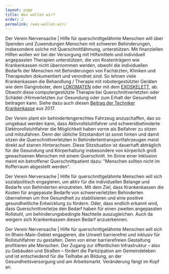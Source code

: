 ```yaml
---
layout: page
title: Was wollen wir?
order: 2
permalink: /was-wollen-wir/
---
```


Der Verein Nervensache | Hilfe für querschnittgelähmte Menschen will über Spenden und Zuwendungen Menschen mit schweren Behinderungen,
insbesondere solche mit Querschnittlähmung, unterstützen. Mit finanziellen Hilfen wollen wir bei der Versorgung mit Hilfsmitteln und
individuell angepassten Therapien unterstützen, die von Kostenträgern wie Krankenkassen nicht übernommen werden, obwohl die
individuellen Bedarfe der Menschen mit Behinderungen von Fachärzten, Kliniken und Therapeuten dokumentiert und verordnet sind. So
lehnen viele Krankenkassen die Behandlung / Therapie  mit robotergestützter Geräten wie dem Gangroboter, dem
[LOKOMATEN](https://www.hocoma.com/de/losungen/lokomat/) oder mit dem [EXOSKELETT](http://www.der-querschnitt.de/archive/13760), ab.
Obwohl diese computergestützte Therapie bei Querschnittverletzten oder Schädel-/Hirnverletzten zur Gesundung oder zum Erhalt der
Gesundheit beitragen kann. Siehe dazu auch diesen
[Beitrag der Techniker Krankenkasse](https://www.tk.de/techniker/gesund-leben/spitzenmedizin/bewegungsapparat/robotergestuetzte-therapie-ambulanticum-herdecke-2022702) aus 2017.

Der Verein plant ein behindertengerechtes Fahrzeug anzuschaffen, das so umgebaut werden kann, dass Aktivrollstuhlfahrer und
schwerstbehinderte Elektrorollstuhlfahrer die Möglichkeit haben vorne als Beifahrer zu sitzen und mitzufahren. Denn der übliche
Sitzstandort ist sonst hinten und damit sitzen die Querschnittverletzten in Behindertentransportfahrzeugen meist direkt auf starren
Hinterachsen. Diese Sitzsituation ist dauerhaft abträglich für die Gesundung und Körperhaltung insbesondere von körperlich groß
gewachsenen Menschen mit einem Querschnitt. Im Sinne einer Inklusion meint ein betroffener Querschnittpatient dazu: "Menschen sollten
nicht im Kofferraum abgestellt werden".

Der Verein Nervensache | Hilfe für querschnittgelähmte Menschen will sich sozialpolitisch engagieren, um aktiv für die individuellen
Belange und Bedarfe von Behinderten einzutreten. Mit dem Ziel, dass Krankenkassen die Kosten für angepasste Bedarfe von
schwerverletzten Behinderten übernehmen um ihre Gesundheit zu stabilisieren und eine positive gesundheitliche Entwicklung zu fördern.
Oder, dass endlich erkannt wird, dass Querschnittverletze den Bedarf haben für einen zweiten angepassten Rollstuhl, um
behinderungsbedingte Nachteile auszugleichen. Auch da weigern sich Krankenkassen diesen Bedarf anzuerkennen.

Der Verein Nervensache | Hilfe für querschnittgelähmte Menschen will sich im Rhein-Main-Gebiet engagieren, die Umwelt barrierefrei und
inklusiv für Rollstuhlfahrer zu gestalten. Denn von einer barrierefreien Gestaltung profitieren alle Menschen. Der Zugang zur
öffentlichen Infrastruktur – also zu Gebäuden und Straßen – fördert die Partizipation am Gemeindeleben und ist entscheidend für die
Teilhabe an Bildung, an der Gesundheitsversorgung und am Arbeitsmarkt. Veränderung fängt im Kopf an.
